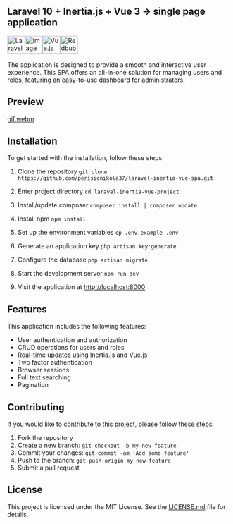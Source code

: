 ## Laravel 10 + Inertia.js + Vue 3 -> single page application

<div style="display: flex;">
  <img src="https://upload.wikimedia.org/wikipedia/commons/thumb/9/9a/Laravel.svg/985px-Laravel.svg.png" alt="Laravel Logo" style="width: 40px;">
  <img src="https://user-images.githubusercontent.com/79047182/222930653-4c8079bc-30f0-43e1-9c63-b50a9ad68320.png" alt="image" style="width: 40px;">
  <img src="https://upload.wikimedia.org/wikipedia/commons/thumb/9/95/Vue.js_Logo_2.svg/1184px-Vue.js_Logo_2.svg.png" alt="Vue.js Logo" style="width: 40px;">
 <img src="https://ih1.redbubble.net/image.2428884987.0603/st,small,507x507-pad,600x600,f8f8f8.jpg" alt="Redbubble Image" style="width: 40px;">
</div>
<br>
The application is designed to provide a smooth and interactive user experience. This SPA offers an all-in-one solution for managing users and roles, featuring an easy-to-use dashboard for administrators.

## Preview

[gif.webm](https://user-images.githubusercontent.com/79047182/222930543-9883369c-1d8f-4985-9b61-baa933122596.webm)

## Installation

To get started with the installation, follow these steps:

1. Clone the repository
``git clone https://github.com/perisicnikola37/laravel-inertia-vue-spa.git``

2. Enter project directory
``cd laravel-inertia-vue-project``

3. Install/update composer
``composer install | composer update``

4. Install npm
``npm install``

3. Set up the environment variables
``cp .env.example .env``

4. Generate an application key
``php artisan key:generate``

5. Configure the database
``php artisan migrate``

6. Start the development server
``npm run dev``

7. Visit the application at [http://localhost:8000](http://localhost:8000)

## Features

This application includes the following features:

- User authentication and authorization
- CRUD operations for users and roles
- Real-time updates using Inertia.js and Vue.js
- Two factor authentication
- Browser sessions
- Full text searching
- Pagination

## Contributing

If you would like to contribute to this project, please follow these steps:

1. Fork the repository
2. Create a new branch: `git checkout -b my-new-feature`
3. Commit your changes: `git commit -am 'Add some feature'`
4. Push to the branch: `git push origin my-new-feature`
5. Submit a pull request

## License

This project is licensed under the MIT License. See the [LICENSE.md](LICENSE.md) file for details.
